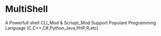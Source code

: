 # MultiShell
A Powerfull shell CLI_Mod &amp; Scriupt_Mod Support Populare Programming Language (C,C++,C#,Python,Java,PHP,R,etc)
